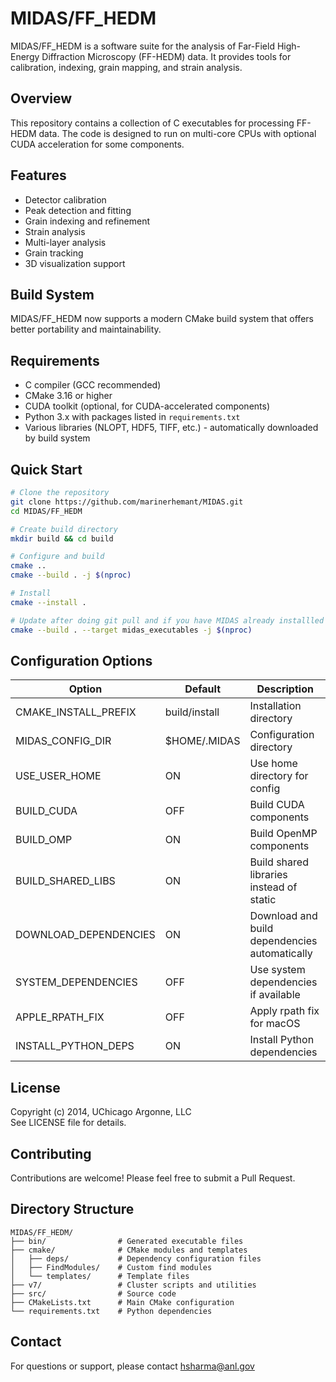 # MIDAS/FF_HEDM

MIDAS/FF_HEDM is a software suite for the analysis of Far-Field High-Energy Diffraction Microscopy (FF-HEDM) data. It provides tools for calibration, indexing, grain mapping, and strain analysis.

## Overview

This repository contains a collection of C executables for processing FF-HEDM data. The code is designed to run on multi-core CPUs with optional CUDA acceleration for some components.

## Features

- Detector calibration
- Peak detection and fitting
- Grain indexing and refinement
- Strain analysis
- Multi-layer analysis
- Grain tracking
- 3D visualization support

## Build System

MIDAS/FF_HEDM now supports a modern CMake build system that offers better portability and maintainability.

## Requirements

- C compiler (GCC recommended)
- CMake 3.16 or higher
- CUDA toolkit (optional, for CUDA-accelerated components)
- Python 3.x with packages listed in `requirements.txt`
- Various libraries (NLOPT, HDF5, TIFF, etc.) - automatically downloaded by build system

## Quick Start

```bash
# Clone the repository
git clone https://github.com/marinerhemant/MIDAS.git
cd MIDAS/FF_HEDM

# Create build directory
mkdir build && cd build

# Configure and build
cmake ..
cmake --build . -j $(nproc)

# Install
cmake --install .

# Update after doing git pull and if you have MIDAS already installled
cmake --build . --target midas_executables -j $(nproc)

```

## Configuration Options

| Option                 | Default   | Description                                   |
|------------------------|-----------|-----------------------------------------------|
| CMAKE_INSTALL_PREFIX   | build/install | Installation directory                    |
| MIDAS_CONFIG_DIR       | $HOME/.MIDAS | Configuration directory                    |
| USE_USER_HOME          | ON        | Use home directory for config                 |
| BUILD_CUDA             | OFF       | Build CUDA components                         |
| BUILD_OMP              | ON        | Build OpenMP components                       |
| BUILD_SHARED_LIBS      | ON        | Build shared libraries instead of static      |
| DOWNLOAD_DEPENDENCIES  | ON        | Download and build dependencies automatically |
| SYSTEM_DEPENDENCIES    | OFF       | Use system dependencies if available          |
| APPLE_RPATH_FIX        | OFF       | Apply rpath fix for macOS                     |
| INSTALL_PYTHON_DEPS    | ON        | Install Python dependencies                   |

## License

Copyright (c) 2014, UChicago Argonne, LLC  
See LICENSE file for details.

## Contributing

Contributions are welcome! Please feel free to submit a Pull Request.

## Directory Structure

```
MIDAS/FF_HEDM/
├── bin/                # Generated executable files
├── cmake/              # CMake modules and templates
│   ├── deps/           # Dependency configuration files
│   ├── FindModules/    # Custom find modules
│   └── templates/      # Template files
├── v7/                 # Cluster scripts and utilities
├── src/                # Source code
├── CMakeLists.txt      # Main CMake configuration
└── requirements.txt    # Python dependencies
```

## Contact

For questions or support, please contact hsharma@anl.gov